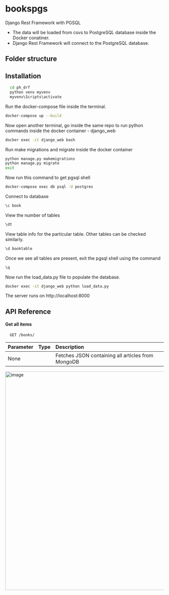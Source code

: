 # bookspgs
Django Rest Framework with PGSQL
- The data will be loaded from csvs to PostgreSQL database inside the Docker conatiner.
- Django Rest Framework will connect to the PostgreSQL database.

## Folder structure


## Installation

```bash
  cd ph_drf
  python venv myvenv
  myvenv\Scripts\activate
```

Run the docker-compose file inside the terminal.
```bash
docker-compose up --build
```

Now open another terminal, go inside the same repo to run python commands inside the docker container - django_web
```bash
docker exec -it django_web bash
```
Run make migrations and migrate inside the docker container
```bash
python manage.py makemigrations
python manage.py migrate
exit
```
Now run this command to get pgsql shell
```bash
docker-compose exec db psql -U postgres
```
Connect to database
```bash
\c book
```
View the number of tables
```bash
\dt 
```
View table info for the particular table. Other tables can be checked similarly.
```bash
\d booktable
```
Once we see all tables are present, exit the pgsql shell using the command
```bash
\q
```
Now run the load_data.py file to populate the database.
```bash
docker exec -it django_web python load_data.py
```

The server runs on http://localhost:8000

## API Reference

#### Get all items

```http
  GET /books/
```

| Parameter | Type     | Description                |
| :-------- | :------- | :------------------------- |
| None |  | Fetches JSON containing all articles from MongoDB |
<img width="1212" height="696" alt="image" src="https://github.com/user-attachments/assets/ea5013cd-e418-46df-a450-87ad9a834c5e" />
